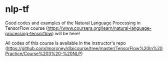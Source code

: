 # nlp-tf
Good codes and examples of the Natural Language Processing in TensorFlow course (https://www.coursera.org/learn/natural-language-processing-tensorflow) will be here!

All codes of this course is available in the instructor's repo (https://github.com/lmoroney/dlaicourse/tree/master/TensorFlow%20In%20Practice/Course%203%20-%20NLP)
